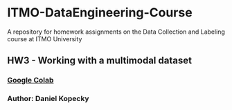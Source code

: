 # ITMO-DataEngineering-Course
A repository for homework assignments on the Data Collection and Labeling course at ITMO University
## HW3 - Working with a multimodal dataset
### [Google Colab](https://colab.research.google.com/drive/1i-1ku_0Y2pLHSrggKMmznQmDvFRtS_qI?usp=sharing)
### Author: Daniel Kopecky